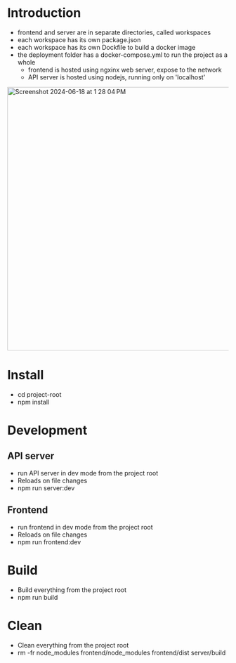 # Introduction
 - frontend and server are in separate directories, called workspaces
 - each workspace has its own package.json
 - each workspace has its own Dockfile to build a docker image
 - the deployment folder has a docker-compose.yml to run the project as a whole
   - frontend is hosted using ngxinx web server, expose to the network
   - API server is hosted using nodejs, running only on 'localhost'

<img width="600" alt="Screenshot 2024-06-18 at 1 28 04 PM" src="https://github.com/renambot/vite2024/assets/5595452/a5bdb379-5764-4ba4-a453-37d4dffbe9e8">

# Install

 - cd project-root
 - npm install

# Development

## API server

 - run API server in dev mode from the project root
 - Reloads on file changes
 - npm run server:dev

## Frontend

 - run frontend in dev mode from the project root
 - Reloads on file changes
 - npm run frontend:dev

# Build

 - Build everything from the project root
 - npm run build

# Clean

 - Clean everything from the project root
 - rm -fr node_modules frontend/node_modules frontend/dist server/build

